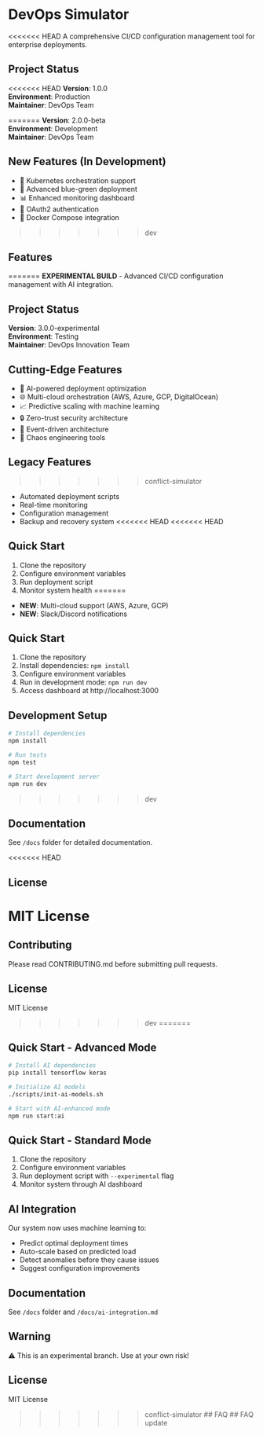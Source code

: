 # DevOps Simulator

<<<<<<< HEAD
A comprehensive CI/CD configuration management tool for enterprise deployments.

## Project Status
<<<<<<< HEAD
**Version**: 1.0.0  
**Environment**: Production  
**Maintainer**: DevOps Team

=======
**Version**: 2.0.0-beta  
**Environment**: Development  
**Maintainer**: DevOps Team

## New Features (In Development)
- 🚀 Kubernetes orchestration support
- 🔄 Advanced blue-green deployment
- 📊 Enhanced monitoring dashboard
- 🔐 OAuth2 authentication
- 🐳 Docker Compose integration

>>>>>>> dev
## Features
=======
**EXPERIMENTAL BUILD** - Advanced CI/CD configuration management with AI integration.

## Project Status
**Version**: 3.0.0-experimental  
**Environment**: Testing  
**Maintainer**: DevOps Innovation Team

## Cutting-Edge Features
- 🤖 AI-powered deployment optimization
- 🌐 Multi-cloud orchestration (AWS, Azure, GCP, DigitalOcean)
- 📈 Predictive scaling with machine learning
- 🔒 Zero-trust security architecture
- 🌊 Event-driven architecture
- 🎯 Chaos engineering tools

## Legacy Features
>>>>>>> conflict-simulator
- Automated deployment scripts
- Real-time monitoring
- Configuration management
- Backup and recovery system
<<<<<<< HEAD
<<<<<<< HEAD

## Quick Start
1. Clone the repository
2. Configure environment variables
3. Run deployment script
4. Monitor system health
=======
- **NEW**: Multi-cloud support (AWS, Azure, GCP)
- **NEW**: Slack/Discord notifications

## Quick Start
1. Clone the repository
2. Install dependencies: `npm install`
3. Configure environment variables
4. Run in development mode: `npm run dev`
5. Access dashboard at http://localhost:3000

## Development Setup
```bash
# Install dependencies
npm install

# Run tests
npm test

# Start development server
npm run dev
```
>>>>>>> dev

## Documentation
See `/docs` folder for detailed documentation.

<<<<<<< HEAD
## License
MIT License
=======
## Contributing
Please read CONTRIBUTING.md before submitting pull requests.

## License
MIT License
>>>>>>> dev
=======

## Quick Start - Advanced Mode
```bash
# Install AI dependencies
pip install tensorflow keras

# Initialize AI models
./scripts/init-ai-models.sh

# Start with AI-enhanced mode
npm run start:ai
```

## Quick Start - Standard Mode
1. Clone the repository
2. Configure environment variables
3. Run deployment script with `--experimental` flag
4. Monitor system through AI dashboard

## AI Integration
Our system now uses machine learning to:
- Predict optimal deployment times
- Auto-scale based on predicted load
- Detect anomalies before they cause issues
- Suggest configuration improvements

## Documentation
See `/docs` folder and `/docs/ai-integration.md`

## Warning
⚠️ This is an experimental branch. Use at your own risk!

## License
MIT License
>>>>>>> conflict-simulator
# #   F A Q  
 # #   F A Q  
 u p d a t e  
 